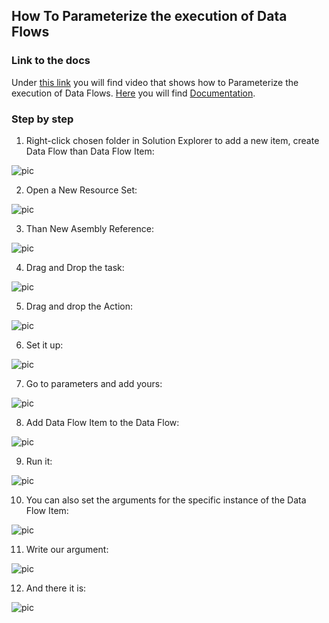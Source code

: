 
## How To Parameterize the execution of Data Flows

### Link to the docs

Under [this link](https://profitbasedocs.blob.core.windows.net/videos/Data%20Flow%20-%20Introduction%20to%20parameterization.mp4) you will find video that shows how to Parameterize the execution of Data Flows. [Here](parameterization.md) you will find [Documentation](parameterization.md).
<br/>

### Step by step


1. Right-click chosen folder in Solution Explorer to add a new item, create Data Flow than Data Flow Item:

![pic](https://profitbasedocs.blob.core.windows.net/images/HTparams%20(1).png)

2. Open a New Resource Set: 

![pic](https://profitbasedocs.blob.core.windows.net/images/HTparams%20(2).png)

3. Than New Asembly Reference:
   
![pic](https://profitbasedocs.blob.core.windows.net/images/HTparams%20(3).png)

4. Drag and Drop the task:

![pic](https://profitbasedocs.blob.core.windows.net/images/HTparams%20(4).png)

5. Drag and drop the Action:

![pic](https://profitbasedocs.blob.core.windows.net/images/HTparams%20(5).png)

6. Set it up:

![pic](https://profitbasedocs.blob.core.windows.net/images/HTparams%20(6).png)

7. Go to parameters and add yours: 

![pic](https://profitbasedocs.blob.core.windows.net/images/HTparams%20(7).png)

8. Add Data Flow Item to the Data Flow:
   
![pic](https://profitbasedocs.blob.core.windows.net/images/HTparams%20(8).png)


9. Run it:

![pic](https://profitbasedocs.blob.core.windows.net/images/HTparams%20(9).png)

10. You can also set the arguments for the specific instance of the Data Flow Item:

![pic](https://profitbasedocs.blob.core.windows.net/images/HTparams%20(10).png)

11. Write our argument:

![pic](https://profitbasedocs.blob.core.windows.net/images/HTparams%20(11).png)

12. And there it is:

![pic](https://profitbasedocs.blob.core.windows.net/images/HTparams%20(12).png)